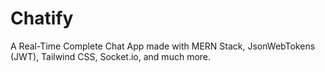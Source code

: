 # Chatify
A Real-Time Complete Chat App made with MERN Stack, JsonWebTokens (JWT), Tailwind CSS, Socket.io, and much more.
